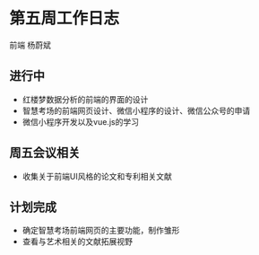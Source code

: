 # 第五周工作日志
前端 杨蔚斌

## 进行中
- 红楼梦数据分析的前端的界面的设计
- 智慧考场的前端网页设计、微信小程序的设计、微信公众号的申请
- 微信小程序开发以及vue.js的学习

## 周五会议相关
- 收集关于前端UI风格的论文和专利相关文献

## 计划完成
- 确定智慧考场前端网页的主要功能，制作雏形
- 查看与艺术相关的文献拓展视野
